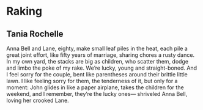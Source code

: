 # Raking
## Tania Rochelle
Anna Bell and Lane, eighty,
make small leaf piles in the heat,
each pile a great joint effort,
like fifty years of marriage,
sharing chores a rusty dance.
In my own yard, the stacks
are big as children, who scatter them,
dodge and limbo the poke
of my rake. We’re lucky,
young and straight-boned.
And I feel sorry for the couple,
bent like parentheses
around their brittle little lawn.
I like feeling sorry for them,
the tenderness of it, but only
for a moment: John glides in
like a paper airplane, takes
the children for the weekend,
and I remember,
they’re the lucky ones—
shriveled Anna Bell, loving
her crooked Lane.